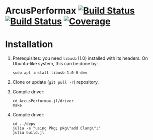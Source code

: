 # ArcusPerformax [![Build Status](https://github.com/emmt/ArcusPerformax.jl/actions/workflows/CI.yml/badge.svg?branch=main)](https://github.com/emmt/ArcusPerformax.jl/actions/workflows/CI.yml?query=branch%3Amain) [![Build Status](https://ci.appveyor.com/api/projects/status/github/emmt/ArcusPerformax.jl?svg=true)](https://ci.appveyor.com/project/emmt/ArcusPerformax-jl) [![Coverage](https://codecov.io/gh/emmt/ArcusPerformax.jl/branch/main/graph/badge.svg)](https://codecov.io/gh/emmt/ArcusPerformax.jl)


# Installation

1. Prerequisites: you need `libusb` (1.0) installed with its headers.  On
   Ubuntu-like system, this can be done by:

   ```{.sh}
   sudo apt install libusb-1.0-0-dev
   ```

2. Clone or update (`git pull -r`) repository.

3. Compile driver:

   ```{.sh}
   cd ArcusPerformax.jl/driver
   make
   ```

4. Compile driver:

   ```{.sh}
   cd ../deps
   julia -e "using Pkg; pkg\"add Clang\";"
   julia build.jl
   ```
